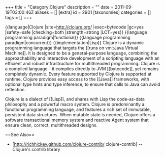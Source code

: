 +++
title = "Category:Clojure"
description = ""
date = 2011-09-19T03:00:46Z
aliases = []
[extra]
id = 2901
[taxonomies]
categories = []
tags = []
+++

{{language|Clojure
|site=http://clojure.org/
|exec=bytecode
|gc=yes
|safety=safe
|checking=both
|strength=strong
|LCT=yes}}
{{language programming paradigm|functional}}
{{language programming paradigm|concurrent}}
{{implementation|Lisp}}
Clojure is a dynamic programming language that targets the [[runs on vm::Java Virtual Machine]]. It is designed to be a general-purpose language, combining the approachability and interactive development of a scripting language with an efficient and robust infrastructure for multithreaded programming. Clojure is a compiled language - it compiles directly to JVM [[bytecode]], yet remains completely dynamic. Every feature supported by Clojure is supported at runtime. Clojure provides easy access to the [[Java]] frameworks, with optional type hints and type inference, to ensure that calls to Java can avoid reflection.

Clojure is a dialect of [[Lisp]], and shares with Lisp the code-as-data philosophy and a powerful macro system. Clojure is predominantly a functional programming language, and features a rich set of immutable, persistent data structures. When mutable state is needed, Clojure offers a software transactional memory system and reactive Agent system that ensure clean, correct, multithreaded designs.

==See Also==

* [http://richhickey.github.com/clojure-contrib/ clojure-contrib] -- Clojure's contrib library
